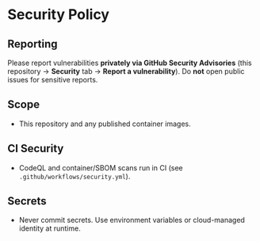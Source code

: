 # Security Policy

## Reporting

Please report vulnerabilities **privately via GitHub Security Advisories** (this repository → **Security** tab → **Report a vulnerability**).
Do **not** open public issues for sensitive reports.

## Scope

- This repository and any published container images.

## CI Security

- CodeQL and container/SBOM scans run in CI (see `.github/workflows/security.yml`).

## Secrets

- Never commit secrets. Use environment variables or cloud-managed identity at runtime.
